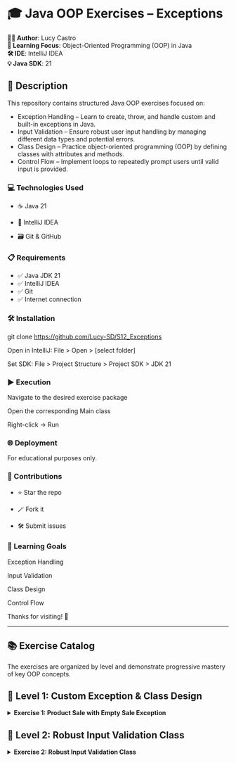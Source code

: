 
# 🎓 Java OOP Exercises – Exceptions

**👨‍💻 Author**: Lucy Castro  
**🧠 Learning Focus**: Object-Oriented Programming (OOP) in Java  
**🛠️ IDE**: IntelliJ IDEA  
**💡 Java SDK**: 21  

## 📄 Description
This repository contains structured Java OOP exercises focused on:
- Exception Handling – Learn to create, throw, and handle custom and built-in exceptions in Java.
- Input Validation – Ensure robust user input handling by managing different data types and potential errors.
- Class Design – Practice object-oriented programming (OOP) by defining classes with attributes and methods.
- Control Flow – Implement loops to repeatedly prompt users until valid input is provided.

### 💻 Technologies Used
- ☕ Java 21

- 🧠 IntelliJ IDEA

- 🗃️ Git & GitHub

### 📋 Requirements
- ✅ Java JDK 21
- ✅ IntelliJ IDEA
- ✅ Git
- ✅ Internet connection

### 🛠️ Installation

git clone https://github.com/Lucy-SD/S12_Exceptions

Open in IntelliJ: File > Open > [select folder]

Set SDK: File > Project Structure > Project SDK > JDK 21

### ▶️ Execution
Navigate to the desired exercise package

Open the corresponding Main class

Right-click → Run

### 🌐 Deployment
For educational purposes only.

### 🤝 Contributions
- ⭐ Star the repo

- 🪄 Fork it

- 🛠️ Submit issues

### 🎯 Learning Goals
Exception Handling

Input Validation

Class Design

Control Flow

Thanks for visiting! 🚀



---

## 📚 Exercise Catalog
The exercises are organized by level and demonstrate progressive mastery of key OOP concepts.

## 📂 Level 1: Custom Exception & Class Design

<details>
<summary><b>Exercise 1: Product Sale with Empty Sale Exception</b></summary>

### 📝 Description  
Create a `Product` class (with `name` and `price`) and a `Sale` class (with a product list and total price). The `Sale` class must:  
- Throw a custom `VendaBuidaException` if `calculateTotal()` is called with no products.  
- Sum product prices if the list is not empty.  
- Handle `IndexOutOfBoundsException` explicitly.

 </details>

## 📂 Level 2: Robust Input Validation Class

<details>
<summary><b>Exercise 2: Robust Input Validation Class</b></summary>
  
### 📋 Description
Create an `Input` class that safely handles user input with comprehensive exception handling using `Scanner`.
- Create static methods to read different data types
- Handle exceptions and retry until valid input is received
- Show appropriate error messages (e.g., "Format Error")

 </details>
